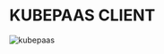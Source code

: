 # KUBEPAAS CLIENT

![kubepaas](https://github.com/urvil38/kubepaas-cli/blob/master/doc/images/kubepaas.png)